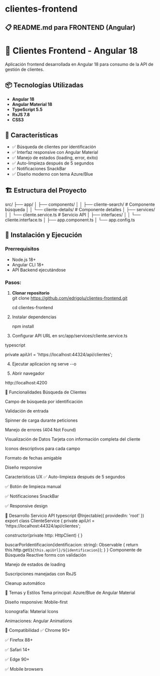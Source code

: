 # clientes-frontend

## 📋 **README.md para FRONTEND (Angular)**


# 🎨 Clientes Frontend - Angular 18

Aplicación frontend desarrollada en Angular 18 para consumo de la API de gestión de clientes.

## 📦 Tecnologías Utilizadas

- **Angular 18**
- **Angular Material 18**
- **TypeScript 5.5**
- **RxJS 7.8**
- **CSS3**

## 🎨 Características

- ✅ Búsqueda de clientes por identificación
- ✅ Interfaz responsive con Angular Material
- ✅ Manejo de estados (loading, error, éxito)
- ✅ Auto-limpieza después de 5 segundos
- ✅ Notificaciones SnackBar
- ✅ Diseño moderno con tema Azure/Blue

## 🏗️ Estructura del Proyecto
src/
├── app/
│ ├── components/
│ │ ├── cliente-search/ # Componente búsqueda
│ │ └── cliente-details/ # Componente detalles
│ ├── services/
│ │ └── cliente.service.ts # Servicio API
│ ├── interfaces/
│ │ └── cliente.interface.ts
│ ├── app.component.ts
│ └── app.config.ts


## 🚀 Instalación y Ejecución

### Prerrequisitos
- Node.js 18+
- Angular CLI 18+
- API Backend ejecutándose

### Pasos:
1. **Clonar repositorio**   
   git clone https://github.com/edrigolu/clientes-frontend.git
   
   cd clientes-frontend
   
2. Instalar dependencias

   npm install

3. Configurar API URL en src/app/services/cliente.service.ts
   
typescript

private apiUrl = 'https://localhost:44324/api/clientes';

4. Ejecutar aplicacion
   ng serve --o

5. Abrir navegador
   
http://localhost:4200

🎯 Funcionalidades
Búsqueda de Clientes

Campo de búsqueda por identificación

Validación de entrada

Spinner de carga durante peticiones

Manejo de errores (404 Not Found)

Visualización de Datos
Tarjeta con información completa del cliente

Iconos descriptivos para cada campo

Formato de fechas amigable

Diseño responsive

Características UX
✅ Auto-limpieza después de 5 segundos

✅ Botón de limpieza manual

✅ Notificaciones SnackBar

✅ Responsive design

🔧 Desarrollo
Servicio API
typescript
@Injectable({ providedIn: 'root' })
export class ClienteService {
  private apiUrl = 'https://localhost:44324/api/clientes';

  constructor(private http: HttpClient) { }

  buscarPorIdentificacion(identificacion: string): Observable<Cliente> {
    return this.http.get<Cliente>(`${this.apiUrl}/${identificacion}`);
  }
}
Componente de Búsqueda
Reactive forms con validación

Manejo de estados de loading

Suscripciones manejadas con RxJS

Cleanup automático

🎨 Temas y Estilos
Tema principal: Azure/Blue de Angular Material

Diseño responsive: Mobile-first

Iconografía: Material Icons

Animaciones: Angular Animations

📱 Compatibilidad
✅ Chrome 90+

✅ Firefox 88+

✅ Safari 14+

✅ Edge 90+

✅ Mobile browsers
